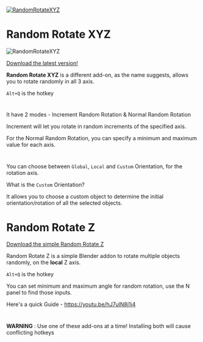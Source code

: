 #
[![RandomRotateXYZ](https://github.com/abhiraaid/RandomRotate/assets/108699606/4a589a63-584d-496e-b03b-00b53b81d8ce)](https://youtu.be/9dN-AmmAko4)

# Random Rotate XYZ

![RandomRotateXYZ](https://github.com/abhiraaid/RandomRotate/assets/108699606/9a714cbf-acc9-4410-8455-d20ce06ec8df)

[Download the latest version!](https://github.com/abhiraaid/RandomRotate/releases/tag/RandomRotateXYZ-2-1)

**Random Rotate XYZ** is a different add-on, as the name suggests, allows you to rotate randomly in all 3 axis. 

`Alt+Q` is the hotkey

#

It have 2 modes - Increment Random Rotation & Normal Random Rotation

Increment will let you rotate in random increments of the specified axis.

For the Normal Random Rotation, you can specify a minimum and maximum value for each axis.

#

You can choose between `Global`, `Local` and `Custom` Orientation, for the rotation axis.

What is the `Custom` Orientation?

It allows you to choose a custom object to determine the initial orientation/rotation of all the selected objects.

#
#
# Random Rotate Z

[Download the simple Random Rotate Z](https://github.com/abhiraaid/RandomRotate/releases/tag/RandomRotateZ-1-1)

Random Rotate Z is a simple Blender addon to rotate multiple objects randomly, on the **local** Z axis.

`Alt+Q` is the hotkey

You can set minimum and maximum angle for random rotation, use the N panel to find those inputs.

Here's a quick Guide - https://youtu.be/hJ7ulN8j1j4

#
#
**WARNING** : Use one of these add-ons at a time! Installing both will cause conflicting hotkeys
#

